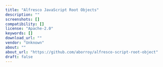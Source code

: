 ```yaml
---
title: "Alfresco JavaScript Root Objects"
description: ""
screenshots: []
compatibility: []
license: "Apache-2.0"
keywords: []
download_url: ""
vendor: "Unknown"
about: ""
about_url: "https://github.com/aborroy/alfresco-script-root-object"
draft: false
---
```


